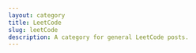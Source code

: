 ```yaml
---
layout: category
title: LeetCode
slug: leetCode
description: A category for general LeetCode posts.
---
```


